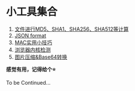 # 小工具集合

1. [文件进行MD5、SHA1、SHA256、SHA512等计算](https://liuli-happyday.github.io/encrypt/)
2. [JSON format](https://liuli-happyday.github.io/json-formatter/)
3. [MAC实用小技巧](https://liuli-happyday.github.io/tips/mac)
4. [浏览器内核检测](https://liuli-happyday.github.io/browser/)
5. [图片压缩&Base64转换](https://liuli-happyday.github.io/tiny-img/)

**感觉有用，记得给个⭐️**

To be Continued...
